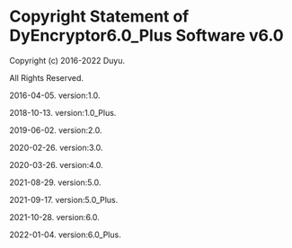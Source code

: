 # Copyright Statement of DyEncryptor6.0_Plus Software v6.0

Copyright (c) 2016-2022 Duyu.

 All Rights Reserved.

 2016-04-05.  version:1.0.
 
 2018-10-13.  version:1.0_Plus.
 
 2019-06-02.  version:2.0.
 
 2020-02-26.  version:3.0.
 
 2020-03-26.  version:4.0.
 
 2021-08-29.  version:5.0.
 
 2021-09-17.  version:5.0_Plus.
 
 2021-10-28.  version:6.0.
 
 2022-01-04.  version:6.0_Plus.
